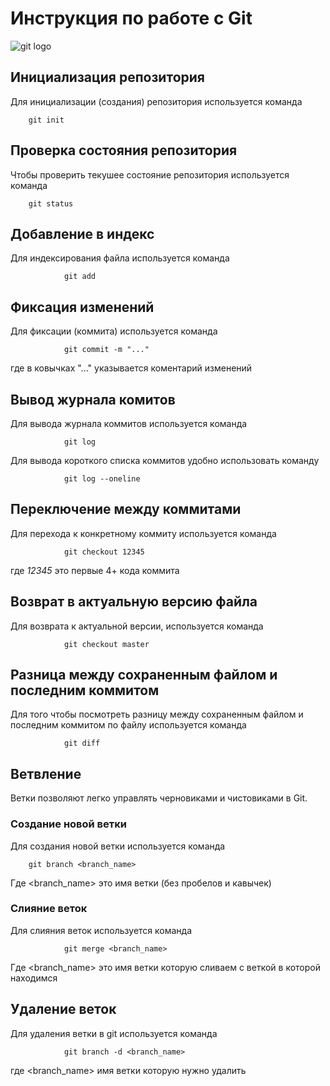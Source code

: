 # **Инструкция по работе с Git**

![git logo](git.bmp)

## Инициализация репозитория

Для инициализации (создания) репозитория используется команда

        git init
        
## Проверка состояния репозитория

Чтобы проверить текушее состояние репозитория используется команда 

        git status
## Добавление в индекс

Для индексирования файла используется команда

                git add
## Фиксация изменений

Для фиксации (коммита) используется команда

                git commit -m "..."

где в ковычках "..." указывается коментарий изменений

## Вывод журнала комитов

Для вывода журнала коммитов используется команда 

                git log


 Для вывода короткого списка коммитов удобно использовать команду

                git log --oneline
 
## Переключение между коммитами

Для перехода к конкретному коммиту используется команда

                git checkout 12345

где *12345* это первые 4+ кода коммита

## Возврат в актуальную версию файла

Для возврата к актуальной версии, используется команда 

                git checkout master


## Разница между сохраненным файлом и последним коммитом
Для того чтобы посмотреть разницу между сохраненным файлом и последним коммитом по файлу используется команда

                git diff

## Ветвление

Ветки позволяют легко управлять черновиками и чистовиками в Git. 

### Создание новой ветки

Для создания новой ветки используется команда 

        git branch <branch_name>

Где <branch_name> это имя ветки (без пробелов и кавычек)

### Слияние веток


Для слияния веток используется команда

                git merge <branch_name>

Где <branch_name> это имя ветки которую сливаем с веткой в которой находимся

## Удаление веток
        
Для удаления ветки в git используется команда

                git branch -d <branch_name>

где <branch_name> имя ветки которую нужно удалить